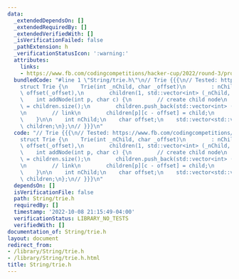 ```yaml
---
data:
  _extendedDependsOn: []
  _extendedRequiredBy: []
  _extendedVerifiedWith: []
  _isVerificationFailed: false
  _pathExtension: h
  _verificationStatusIcon: ':warning:'
  attributes:
    links:
    - https://www.fb.com/codingcompetitions/hacker-cup/2022/round-3/problems/B
  bundledCode: "#line 1 \"String/trie.h\"\n// Trie {{{\n// Tested: https://www.fb.com/codingcompetitions/hacker-cup/2022/round-3/problems/B\n\
    struct Trie {\n    Trie(int _nChild, char _offset)\n        : nChild(_nChild),\
    \ offset(_offset),\n        children(1, std::vector<int> (_nChild, -1)) {}\n\n\
    \    int addNode(int p, char c) {\n        // create child node\n        int child\
    \ = children.size();\n        children.push_back(std::vector<int> (nChild, -1));\n\
    \n        // link\n        children[p][c - offset] = child;\n        return child;\n\
    \    }\n\n    int nChild;\n    char offset;\n    std::vector<std::vector<int>>\
    \ children;\n};\n// }}}\n"
  code: "// Trie {{{\n// Tested: https://www.fb.com/codingcompetitions/hacker-cup/2022/round-3/problems/B\n\
    struct Trie {\n    Trie(int _nChild, char _offset)\n        : nChild(_nChild),\
    \ offset(_offset),\n        children(1, std::vector<int> (_nChild, -1)) {}\n\n\
    \    int addNode(int p, char c) {\n        // create child node\n        int child\
    \ = children.size();\n        children.push_back(std::vector<int> (nChild, -1));\n\
    \n        // link\n        children[p][c - offset] = child;\n        return child;\n\
    \    }\n\n    int nChild;\n    char offset;\n    std::vector<std::vector<int>>\
    \ children;\n};\n// }}}\n"
  dependsOn: []
  isVerificationFile: false
  path: String/trie.h
  requiredBy: []
  timestamp: '2022-10-08 21:15:49-04:00'
  verificationStatus: LIBRARY_NO_TESTS
  verifiedWith: []
documentation_of: String/trie.h
layout: document
redirect_from:
- /library/String/trie.h
- /library/String/trie.h.html
title: String/trie.h
---
```


